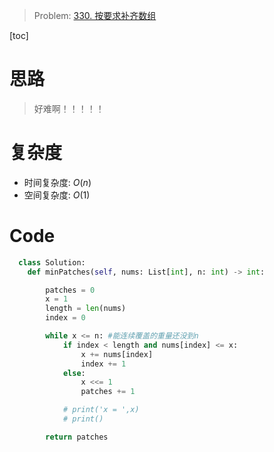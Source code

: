> Problem: [330. 按要求补齐数组](https://leetcode.cn/problems/patching-array/description/)

[toc]

# 思路

> 好难啊！！！！！

# 复杂度

- 时间复杂度:  $O(n)$
- 空间复杂度:  $O(1)$

# Code

```Python
  class Solution:
    def minPatches(self, nums: List[int], n: int) -> int:

        patches = 0
        x = 1
        length = len(nums)
        index = 0

        while x <= n: #能连续覆盖的重量还没到n
            if index < length and nums[index] <= x:
                x += nums[index]
                index += 1
            else:
                x <<= 1
                patches += 1

            # print('x = ',x)
            # print()

        return patches

```
